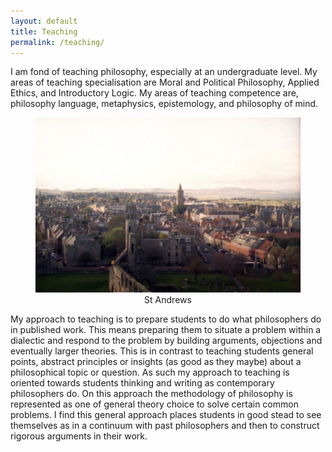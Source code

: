 ```yaml
---
layout: default
title: Teaching
permalink: /teaching/
---
```


I am fond of teaching philosophy, especially at an undergraduate level. My areas of teaching specialisation are Moral and Political Philosophy, Applied Ethics, and Introductory Logic. My areas of teaching competence are, philosophy language, metaphysics, epistemology, and philosophy of mind. 

<figure style="text-align:center;">
<img src="/assets/standrews.jpg" alt="standrews"/>
<figcaption> St Andrews </figcaption>
</figure>

<!--
As a Tutor, my experience is in small-group teaching (5--10 students) for undergraduate modules in moral and political philosophy. This primarily involved teaching a mix of foundational moral philosophy (eg. Utilitarianism, Kantian Deontology, Contractualism and Virtue Ethics), applied ethics topics (eg. abortion and animal rights), and foundational political philosophy (eg. Liberalism, Democratic Theory, Distributive Justice, and Multiculturalism). I have also tutored undergraduate modules in introductory classical logic, philosophy of language, epistemology, metaphysics, and philosophy of mind.

As a Lecturer, my experience is in undergraduate lecturing (50--100 students) in political philosophy and applied ethics. In political philosophy, I lectured on the first-year PY1011 Moral and Political Controversies" module on Rawlsian Political Liberalism and its differences from Millian Liberalism and Libertarianism. In Applied Ethics, I lectured on the ethics of Capital Punishment, and the ethics of Wealth Inheritance in the St Andrews International Summer School Programme.
-->

My approach to teaching is to prepare students to do what philosophers do in published work. This means preparing them to situate a problem within a dialectic and respond to the problem by building arguments, objections and eventually larger theories. This is in contrast to teaching students general points, abstract principles or insights (as good as they maybe) about a philosophical topic or question. As such my approach to teaching is oriented towards students thinking and writing as contemporary philosophers do. On this approach the methodology of philosophy is represented as one of general theory choice to solve certain common problems. I find this general approach places students in good stead to see themselves as in a continuum with past philosophers and then to construct rigorous arguments in their work.


